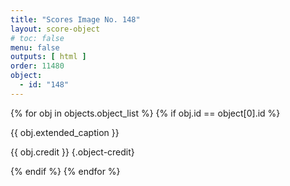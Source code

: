 ```yaml
---
title: "Scores Image No. 148"
layout: score-object
# toc: false
menu: false
outputs: [ html ]
order: 11480
object:
  - id: "148"
---
```


{% for obj in objects.object_list %}
{% if obj.id == object[0].id %}

{{ obj.extended_caption }}

{{ obj.credit }} {.object-credit}

{% endif %}
{% endfor %}
